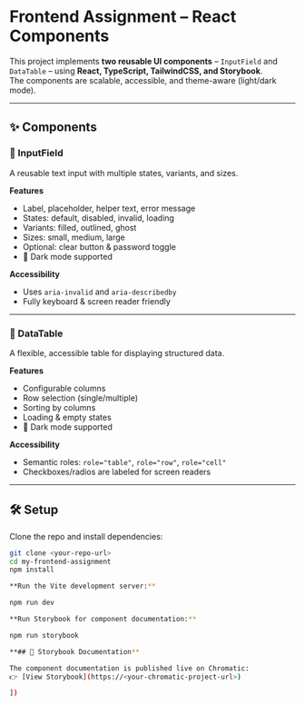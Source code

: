 # Frontend Assignment – React Components

This project implements **two reusable UI components** – `InputField` and `DataTable` – using **React, TypeScript, TailwindCSS, and Storybook**.  
The components are scalable, accessible, and theme-aware (light/dark mode).

---

## ✨ Components

### 🔹 InputField
A reusable text input with multiple states, variants, and sizes.

**Features**
- Label, placeholder, helper text, error message  
- States: default, disabled, invalid, loading  
- Variants: filled, outlined, ghost  
- Sizes: small, medium, large  
- Optional: clear button & password toggle  
- 🌙 Dark mode supported  

**Accessibility**
- Uses `aria-invalid` and `aria-describedby`  
- Fully keyboard & screen reader friendly  

---

### 🔹 DataTable
A flexible, accessible table for displaying structured data.

**Features**
- Configurable columns  
- Row selection (single/multiple)  
- Sorting by columns  
- Loading & empty states  
- 🌙 Dark mode supported  

**Accessibility**
- Semantic roles: `role="table"`, `role="row"`, `role="cell"`  
- Checkboxes/radios are labeled for screen readers  

---

## 🛠️ Setup

Clone the repo and install dependencies:

```bash
git clone <your-repo-url>
cd my-frontend-assignment
npm install

**Run the Vite development server:**

npm run dev

**Run Storybook for component documentation:**

npm run storybook

**## 📘 Storybook Documentation**

The component documentation is published live on Chromatic:  
👉 [View Storybook](https://<your-chromatic-project-url>)

])
```
